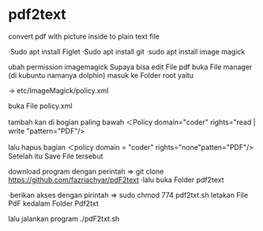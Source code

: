 # pdf2text
convert pdf with picture inside to plain text file

·Sudo apt install Figlet
·Sudo apt install git
·sudo apt install image magick

ubah permission imagemagick Supaya bisa edit File pdf
buka File manager (di kubuntu namanya dolphin)
masuk ke Folder root yaitu

-> etc/ImageMagick/policy.xml

buka File policy.xml

tambah kan di bogian paling bawah
＜Policy domain="coder" rights="read | write "pattern="PDF"/>

lalu hapus bagian
＜policy domain = "coder" rights="none"patten="PDF"/>
Setelah itu Save File tersebut

download program dengan perintah
=> git clone https://github.com/fazriachyar/pdF2text
·lalu buka Folder pdf2text

·berikan akses dengan pirintah
=> sudo chmod 774 pdf2txt.sh
letakan File PdF kedalam Folder Pdf2txt

lalu jalankan program
./pdF2txt.sh
